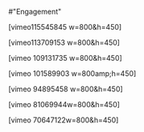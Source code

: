 #"Engagement"

[vimeo115545845 w=800&amp;h=450]

[vimeo113709153 w=800&amp;h=450]

[vimeo 109131735 w=800&amp;h=450]

[vimeo 101589903 w=800amp;h=450]

[vimeo 94895458 w=800&amp;h=450]

[vimeo 81069944w=800&amp;h=450]

[vimeo 70647122w=800&amp;h=450]